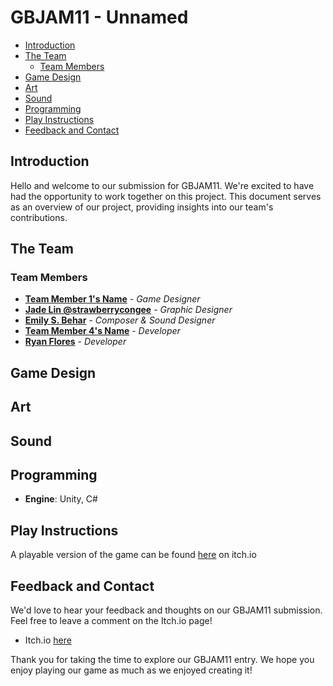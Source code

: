 # GBJAM11 - Unnamed

- [Introduction](#introduction)
- [The Team](#the-team)
  - [Team Members](#team-members)
- [Game Design](#game-design)
- [Art](#art)
- [Sound](#sound)
- [Programming](#programming)
- [Play Instructions](#play-instructions)
- [Feedback and Contact](#feedback-and-contact)

## Introduction

Hello and welcome to our submission for GBJAM11. We're excited to have had the opportunity to work together on this project. This document serves as an overview of our project, providing insights into our team's contributions.

## The Team

### Team Members
- **[Team Member 1's Name]()** - *Game Designer*
- **[Jade Lin @strawberrycongee](https://strawberrycongee.itch.io/)** - *Graphic Designer*
- **[Emily S. Behar](https://emilysbehar.bandcamp.com)** - *Composer & Sound Designer*
- **[Team Member 4's Name]()** - *Developer*
- **[Ryan Flores](https://github.com/RyanFloresTT)** - *Developer*

## Game Design

## Art

## Sound

## Programming

- **Engine**: Unity, C#

## Play Instructions

A playable version of the game can be found [here](https://ryanflorestt.itch.io/gbjam-unnamed) on itch.io

## Feedback and Contact

We'd love to hear your feedback and thoughts on our GBJAM11 submission. Feel free to leave a comment on the Itch.io page!

- Itch.io [here](https://ryanflorestt.itch.io/gbjam-unnamed)

Thank you for taking the time to explore our GBJAM11 entry. We hope you enjoy playing our game as much as we enjoyed creating it!
